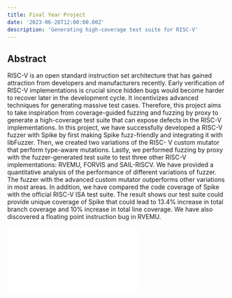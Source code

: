 ```yaml
---
title: Final Year Project
date: '2023-06-28T12:00:00.00Z'
description: 'Generating high-coverage test suite for RISC-V'
---
```


## Abstract

RISC-V is an open standard instruction set architecture that has gained attraction from developers and manufacturers recently. Early verification of RISC-V implementations is crucial since hidden bugs would become harder to recover later in the development cycle. It incentivizes advanced techniques for generating massive test cases. Therefore, this project aims to take inspiration from coverage-guided fuzzing and fuzzing by proxy to generate a high-coverage test suite that can expose defects in the RISC-V implementations.
In this project, we have successfully developed a RISC-V fuzzer with Spike by first making Spike fuzz-friendly and integrating it with libFuzzer. Then, we created two variations of the RISC- V custom mutator that perform type-aware mutations. Lastly, we performed fuzzing by proxy with the fuzzer-generated test suite to test three other RISC-V implementations: RVEMU, FORVIS and SAIL-RISCV.
We have provided a quantitative analysis of the performance of different variations of fuzzer. The fuzzer with the advanced custom mutator outperforms other variations in most areas. In addition, we have compared the code coverage of Spike with the official RISC-V ISA test suite. The result shows our test suite could provide unique coverage of Spike that could lead to 13.4% increase in total branch coverage and 10% increase in total line coverage. We have also discovered a floating point instruction bug in RVEMU.

![Thesis](./MEng_Project.pdf)



